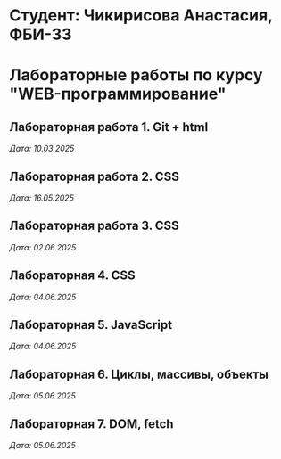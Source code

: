 # Студент: Чикирисова Анастасия, ФБИ-33

# Лабораторные работы по курсу "WEB-программирование"

## Лабораторная работа 1. Git + html

*Дата: 10.03.2025*

## Лабораторная работа 2. CSS

*Дата: 16.05.2025*

## Лабораторная работа 3. CSS

*Дата: 02.06.2025*

## Лабораторная 4. CSS

*Дата: 04.06.2025*

## Лабораторная 5. JavaScript

*Дата: 04.06.2025*

## Лабораторная 6. Циклы, массивы, объекты

*Дата: 05.06.2025*

## Лабораторная 7. DOM, fetch

*Дата: 05.06.2025*
